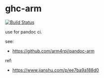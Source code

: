 # ghc-arm

[![Build Status](https://ci.annhe.net/api/badges/arm4rpi/ghc-arm/status.svg)](https://ci.annhe.net/arm4rpi/ghc-arm)

use for pandoc ci.

see:

- https://github.com/arm4rpi/pandoc-arm

ref:

- https://www.jianshu.com/p/ee7ba9a188d0
